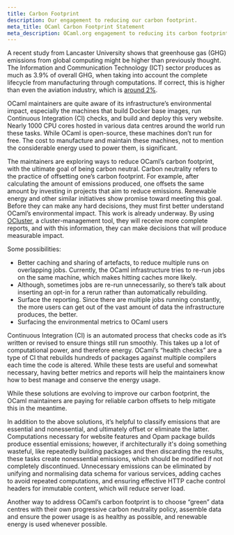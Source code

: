 ```yaml
---
title: Carbon Footprint
description: Our engagement to reducing our carbon footprint.
meta_title: OCaml Carbon Footprint Statement
meta_description: OCaml.org engagement to reducing its carbon footprint
---
```


A recent study from Lancaster University shows that greenhouse gas (GHG) emissions from global computing might be higher than previously thought. The Information and Communication Technology (ICT) sector produces as much as 3.9% of overall GHG, when taking into account the complete
lifecycle from manufacturing through computations. If correct, this is higher than even the aviation industry, which is [around 2%](https://www.sciencedaily.com/releases/2021/09/210910121715.htm).

OCaml maintainers are quite aware of its infrastructure’s environmental impact, especially the machines that build Docker base images, run Continuous Integration (CI) checks, and build and deploy this very website. Nearly 1000 CPU cores hosted in various data centres around the world run
these tasks. While OCaml is open-source, these machines don’t run for free. The cost to manufacture and maintain these machines, not to mention the considerable energy used to power them, is significant.

The maintainers are exploring ways to reduce OCaml’s carbon footprint, with the ultimate goal of being carbon neutral. Carbon neutrality refers to the practice of offsetting one’s carbon footprint. For example, after calculating the amount of emissions produced, one offsets the same amount
by investing in projects that aim to reduce emissions. Renewable energy and other similar initiatives show promise toward meeting this goal. Before they can make any hard decisions, they must first better understand OCaml’s environmental impact. This work is already underway. By using
[OCluster](https://github.com/ocurrent/ocluster), a cluster-management tool, they will receive more complete reports, and with this information, they can make decisions that will produce measurable impact.

Some possibilities:

- Better caching and sharing of artefacts, to reduce multiple runs on overlapping jobs. Currently, the OCaml infrastructure tries to re-run jobs on the same machine, which makes hitting caches more likely.
- Although, sometimes jobs are re-run unnecessarily, so there’s talk about inserting an opt-in for a rerun rather than automatically rebuilding.
- Surface the reporting. Since there are multiple jobs running constantly, the more users can get out of the vast amount of data the infrastructure produces, the better.
- Surfacing the environmental metrics to OCaml users

Continuous Integration (CI) is an automated process that checks code as it’s written or revised to ensure things still run smoothly. This takes up a lot of computational power, and therefore energy. OCaml’s “health checks” are a type of CI that rebuilds hundreds of packages against
multiple compilers each time the code is altered. While these tests are useful and somewhat necessary, having better metrics and reports will help the maintainers know how to best manage and conserve the energy usage.

While these solutions are evolving to improve our carbon footprint, the OCaml maintainers are paying for reliable carbon offsets to help mitigate this in the meantime.

In addition to the above solutions, it’s helpful to classify emissions that are essential and nonessential, and ultimately offset or eliminate the latter. Computations necessary for website features and Opam package builds produce essential emissions; however, if architecturally it's doing
something wasteful, like repeatedly building packages and then discarding the results, these tasks create nonessential emissions, which should be modified if not completely discontinued. Unnecessary emissions can be eliminated by unifying and normalising data schema for various services,
adding caches to avoid repeated computations, and ensuring effective HTTP cache control headers for immutable content, which will reduce server load.

Another way to address OCaml’s carbon footprint is to choose “green” data centres with their own progressive carbon neutrality policy, assemble data and ensure the power usage is as healthy as possible, and renewable energy is used whenever possible.